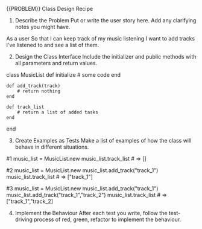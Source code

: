 {{PROBLEM}} Class Design Recipe
1. Describe the Problem
Put or write the user story here. Add any clarifying notes you might have.

As a user
So that I can keep track of my music listening
I want to add tracks I've listened to and see a list of them.

2. Design the Class Interface
Include the initializer and public methods with all parameters and return values.

class MusicList
    def initialize
        # some code
    end   

    def add_track(track)
        # return nothing
    end

    def track_list
        # return a list of added tasks
    end
end


3. Create Examples as Tests
Make a list of examples of how the class will behave in different situations.

#1
music_list = MusicList.new
music_list.track_list # => []

#2
music_list = MusicList.new
music_list.add_track("track_1")
music_list.track_list # => ["track_1"]

#3
music_list = MusicList.new
music_list.add_track("track_1")
music_list.add_track("track_1","track_2")
music_list.track_list # => ["track_1","track_2]

4. Implement the Behaviour
After each test you write, follow the test-driving process of red, green, refactor to implement the behaviour.